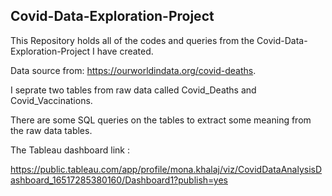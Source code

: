 ## Covid-Data-Exploration-Project

This Repository holds all of the codes and queries from the Covid-Data-Exploration-Project I have created.

Data source from: https://ourworldindata.org/covid-deaths.

I seprate two tables from raw data called Covid_Deaths and Covid_Vaccinations.

There are some SQL queries on the tables to extract some meaning from the raw data tables.

The Tableau dashboard link :

https://public.tableau.com/app/profile/mona.khalaj/viz/CovidDataAnalysisDashboard_16517285380160/Dashboard1?publish=yes



